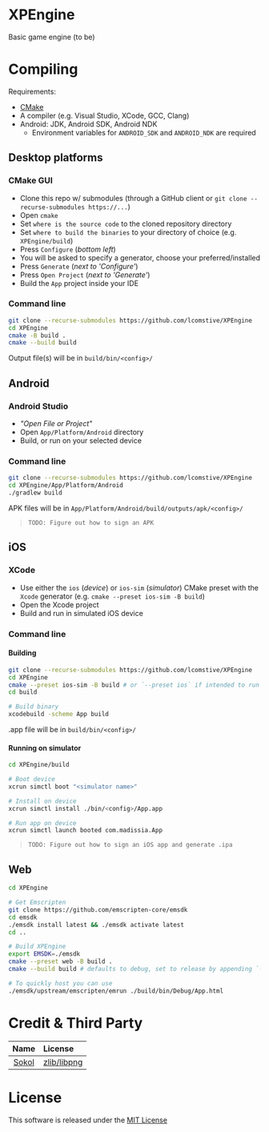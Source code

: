 # XPEngine
Basic game engine (to be)

# Compiling
Requirements:
 - [CMake](https://cmake.org/)
 - A compiler (e.g. Visual Studio, XCode, GCC, Clang)
 - Android: JDK, Android SDK, Android NDK
	- Environment variables for `ANDROID_SDK` and `ANDROID_NDK` are required

## Desktop platforms
### CMake GUI
 - Clone this repo w/ submodules (through a GitHub client or `git clone --recurse-submodules https://...`)
 - Open `cmake`
 - Set `where is the source code` to the cloned repository directory
 - Set `where to build the binaries` to your directory of choice (e.g. `XPEngine/build`)
 - Press `Configure` (*bottom left*)
 - You will be asked to specify a generator, choose your preferred/installed
 - Press `Generate` (*next to 'Configure'*)
 - Press `Open Project` (*next to 'Generate'*)
 - Build the `App` project inside your IDE

### Command line
```bash
git clone --recurse-submodules https://github.com/lcomstive/XPEngine
cd XPEngine
cmake -B build .
cmake --build build
```

Output file(s) will be in `build/bin/<config>/`

## Android
### Android Studio
 - *"Open File or Project"*
 - Open `App/Platform/Android` directory
 - Build, or run on your selected device

### Command line
```bash
git clone --recurse-submodules https://github.com/lcomstive/XPEngine
cd XPEngine/App/Platform/Android
./gradlew build
```

APK files will be in `App/Platform/Android/build/outputs/apk/<config>/`

> `TODO: Figure out how to sign an APK`

## iOS
### XCode
 - Use either the `ios` (*device*) or `ios-sim` (*simulator*) CMake preset with the `Xcode` generator (e.g. `cmake --preset ios-sim -B build`)
 - Open the Xcode project
 - Build and run in simulated iOS device

### Command line
#### Building
```bash
git clone --recurse-submodules https://github.com/lcomstive/XPEngine
cd XPEngine
cmake --preset ios-sim -B build # or `--preset ios` if intended to run on physical device
cd build

# Build binary
xcodebuild -scheme App build
```

.app file will be in `build/bin/<config>/`

#### Running on simulator
```bash
cd XPEngine/build

# Boot device
xcrun simctl boot "<simulator name>"

# Install on device
xcrun simctl install ./bin/<config>/App.app

# Run app on device
xcrun simctl launch booted com.madissia.App
```

> `TODO: Figure out how to sign an iOS app and generate .ipa`

## Web
```bash
cd XPEngine

# Get Emscripten
git clone https://github.com/emscripten-core/emsdk
cd emsdk
./emsdk install latest && ./emsdk activate latest
cd ..

# Build XPEngine
export EMSDK=./emsdk
cmake --preset web -B build .
cmake --build build # defaults to debug, set to release by appending `--config Release`

# To quickly host you can use
./emsdk/upstream/emscripten/emrun ./build/bin/Debug/App.html
```

# Credit & Third Party
| Name | License |
|:----:|:--------|
| [Sokol](https://github.com/floooh/sokol) | [zlib/libpng](https://github.com/floooh/sokol/blob/master/LICENSE) |

# License
This software is released under the [MIT License](./License.md)